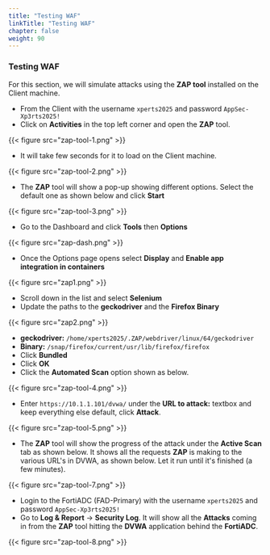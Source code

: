 ```yaml
---
title: "Testing WAF"
linkTitle: "Testing WAF"
chapter: false
weight: 90
---
```


### Testing WAF

For this section, we will simulate attacks using the **ZAP tool** installed on the Client machine.

* From the Client with the username ```xperts2025``` and password ```AppSec-Xp3rts2025!```
* Click on **Activities** in the top left corner and open the **ZAP** tool.

{{< figure src="zap-tool-1.png" >}}

* It will take few seconds for it to load on the Client machine. 

{{< figure src="zap-tool-2.png" >}}

* The **ZAP** tool will show a pop-up showing different options. Select the default one as shown below and click **Start**

{{< figure src="zap-tool-3.png" >}}

* Go to the Dashboard and click **Tools** then **Options**

{{< figure src="zap-dash.png" >}}

* Once the Options page opens select **Display** and **Enable app integration in containers**

{{< figure src="zap1.png" >}}

* Scroll down in the list and select **Selenium**
* Update the paths to the **geckodriver** and the **Firefox Binary**

{{< figure src="zap2.png" >}}

* **geckodriver:** ```/home/xperts2025/.ZAP/webdriver/linux/64/geckodriver```
* **Binary:** ```/snap/firefox/current/usr/lib/firefox/firefox```
* Click **Bundled**
* Click **OK**
* Click the **Automated Scan** option shown as below. 

{{< figure src="zap-tool-4.png" >}}

* Enter ```https://10.1.1.101/dvwa/``` under the **URL to attack:** textbox and keep everything else default, click **Attack**. 

{{< figure src="zap-tool-5.png" >}}

* The **ZAP** tool will show the progress of the attack under the **Active Scan** tab as shown below. It shows all the requests **ZAP** is making to the various URL's in DVWA, as shown below. Let it run until it's finished (a few minutes).

{{< figure src="zap-tool-7.png" >}}

* Login to the FortiADC (FAD-Primary) with the username ```xperts2025``` and password ```AppSec-Xp3rts2025!```
* Go to **Log & Report** → **Security Log**. It will show all the **Attacks** coming in from the **ZAP** tool hitting the **DVWA** application behind the **FortiADC**. 

{{< figure src="zap-tool-8.png" >}}

